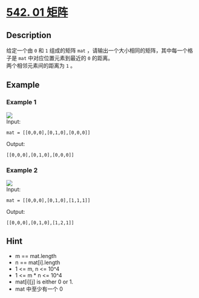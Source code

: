 # [542. 01 矩阵](https://leetcode.cn/problems/01-matrix/)
## Description
给定一个由 `0` 和 `1` 组成的矩阵 `mat` ，请输出一个大小相同的矩阵，其中每一个格子是 `mat` 中对应位置元素到最近的 `0` 的距离。  
两个相邻元素间的距离为 `1` 。  
## Example
### Example 1
![](https://pic.leetcode-cn.com/1626667201-NCWmuP-image.png)  
Input:  
```
mat = [[0,0,0],[0,1,0],[0,0,0]]
```
Output:
```
[[0,0,0],[0,1,0],[0,0,0]]
```
### Example 2
![](https://pic.leetcode-cn.com/1626667205-xFxIeK-image.png)  
Input:  
```
mat = [[0,0,0],[0,1,0],[1,1,1]]
```
Output:
```
[[0,0,0],[0,1,0],[1,2,1]]
```
## Hint
- m == mat.length
- n == mat[i].length
- 1 <= m, n <= 10^4
- 1 <= m * n <= 10^4
- mat[i][j] is either 0 or 1.
- mat 中至少有一个 0 

